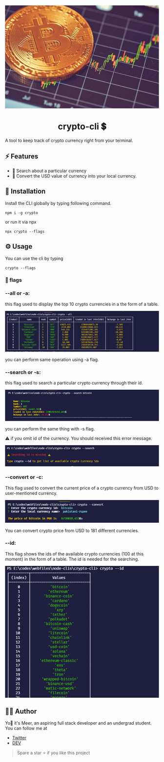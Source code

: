 ![something went wrong](./readme-assets/header.jpg)
<div align="center">
<h1>crypto-cli 💲</h1> 
</div>
A tool to keep track of crypto currency right from your terminal.

## ⚡ Features

- 🔎 Search about a particular currency
- 💱 Convert the USD value of currency into your local currency.

## 🔻 Installation
Install the CLI globally by typing following command.

    npm i -g crypto
or
run it via npx

    npx crypto --flags

## ⚙️ Usage

You can use the cli by typing 

    crypto --flags

### 🏁 flags
### --all or -a:
this flag used to display the top 10 crypto currencies in a the form of a table.

![something went wrong](./readme-assets/--all-screenshot.png)

you can perform same operation using -a flag.

### --search or -s:
this flag used to search a particular crypto currency through their id.

![something went wrong](./readme-assets/--search-screenshot.png)

you can perform the same thing with -s flag.

⚠️ if you omit id of the currency. You should received this error message.

![something went wrong](./readme-assets/--search-error-screenshot.png)

### --convert or -c:

This flag used to convert the current price of a crypto currency from USD to user-mentioned currency.

![something went wrong](./readme-assets/--convert-screenshot.png)

You can convert crypto price from USD to 181 different currencies.

### --id:

This flag shows the ids of the available crypto currencies (100 at this moment) in the form of a table. The id is needed for the searching.

![something went wrong](./readme-assets/--id.png)

## 👨‍💻 Author
Yo👋 it's Meer, an aspiring full stack developer and an undergrad student.
You can follow me at

- [Twitter](https://twitter.com/MeerHamza1421)
- [DEV](https://dev.to/meerhamza1421)

>Spare a star ⭐ if you like this project